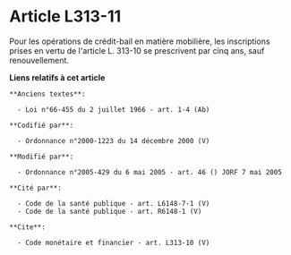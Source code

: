 # Article L313-11

Pour les opérations de crédit-bail en matière mobilière, les inscriptions prises en vertu de l'article L. 313-10 se
prescrivent par cinq ans, sauf renouvellement.

**Liens relatifs à cet article**

	**Anciens textes**:

	  - Loi n°66-455 du 2 juillet 1966 - art. 1-4 (Ab)

	**Codifié par**:

	  - Ordonnance n°2000-1223 du 14 décembre 2000 (V)

	**Modifié par**:

	  - Ordonnance n°2005-429 du 6 mai 2005 - art. 46 () JORF 7 mai 2005

	**Cité par**:

	  - Code de la santé publique - art. L6148-7-1 (V)
	  - Code de la santé publique - art. R6148-1 (V)

	**Cite**:

	  - Code monétaire et financier - art. L313-10 (V)
